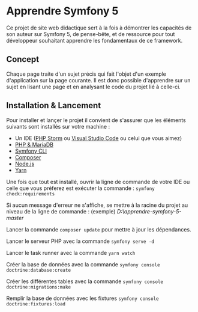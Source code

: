 Apprendre Symfony 5
===================

Ce projet de site web didactique sert à la fois à démontrer les capacités de son auteur sur Symfony 5, de pense-bête, et de ressource pour tout développeur souhaitant apprendre les fondamentaux de ce framework.

Concept
-------

Chaque page traite d'un sujet précis qui fait l'objet d'un exemple d'application sur la page courante. Il est donc possible d'apprendre sur un sujet en lisant une page et en analysant le code du projet lié à celle-ci.

Installation & Lancement
------------------------

Pour installer et lançer le projet il convient de s'assurer que les éléments suivants sont installés sur votre machine :

* Un IDE ([PHP Storm](https://www.jetbrains.com/fr-fr/phpstorm/download) ou [Visual Studio Code](https://code.visualstudio.com/download) ou celui que vous aimez)
* [PHP & MariaDB](https://www.apachefriends.org/download.html)
* [Symfony CLI](https://symfony.com/download)
* [Composer](https://getcomposer.org/download/)
* [Node.js](https://nodejs.org/en/download/)
* [Yarn](https://classic.yarnpkg.com/en/docs/install/#windows-stable)

Une fois que tout est installé, ouvrir la ligne de commande de votre IDE ou celle que vous préferez est exécuter la commande :
`symfony check:requirements`

Si aucun message d'erreur ne s'affiche, se mettre à la racine du projet au niveau de la ligne de commande : (exemple) *D:\apprendre-symfony-5-master*

Lancer la commande `composer update` pour mettre à jour les dépendances.

Lancer le serveur PHP avec la commande `symfony serve -d`

Lancer le task runner avec la commande `yarn watch`

Créer la base de données avec la commande `symfony console doctrine:database:create`

Créer les différentes tables avec la commande `symfony console doctrine:migrations:make`

Remplir la base de données avec les fixtures `symfony console doctrine:fixtures:load`






